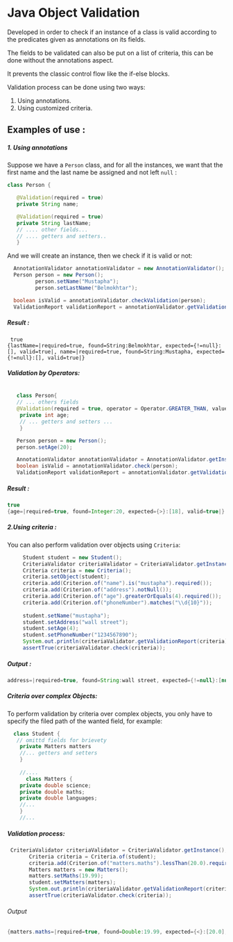 # Java Object Validation

Developed in order to check if an instance of a class is valid according to the predicates
given as annotations on its fields.

The fields to be validated can also be put on a list of criteria, this can be done without the annotations aspect.

It prevents the classic control flow like the if-else blocks.

Validation process can be done using two ways:  
1. Using annotations.
2. Using customized criteria.

## Examples of use :
##### 1. Using annotations

Suppose we have a `Person` class, and for all the instances, we want that the first name and the last
name be assigned and not left `null` :

 ```JAVA
class Person {

    @Validation(required = true)
    private String name;

    @Validation(required = true)
    private String lastName;
    // .... other fields...
    // .... getters and setters..
    }
   ```
   
   And we will create an instance, then we check if it is valid or not:
   
   ```JAVA 
     AnnotationValidator annotationValidator = new AnnotationValidator();
     Person person = new Person();
            person.setName("Mustapha");
            person.setLastName("Belmokhtar");

     boolean isValid = annotationValidator.checkValidation(person);
     ValidationReport validationReport = annotationValidator.getValidationReport(person); // gives the details of each field
   ```
   ##### Result :

  ```Console
   true
  {lastName=|required=true, found=String:Belmokhtar, expected={!=null}:[], valid=true|, name=|required=true, found=String:Mustapha, expected={!=null}:[], valid=true|}
   ```
   
   ##### Validation by Operators: 
```JAVA

   class Person{
   // ... others fields 
   @Validation(required = true, operator = Operator.GREATER_THAN, value = "18")
    private int age;
    // ... getters and setters ...
    }
   ```
   
  ```JAVA
     Person person = new Person(); 
     person.setAge(20);
  
     AnnotationValidator annotationValidator = AnnotationValidator.getInstance();
     boolean isValid = annotationValidator.check(person);
     ValidationReport validationReport = annotationValidator.getValidationReport(person);
   ```
   ##### Result :
   
   ```JAVA
   true
   {age=|required=true, found=Integer:20, expected={>}:[18], valid=true|}
   ```

   ##### 2.Using criteria :
   You can also perform validation  over objects using `Criteria`:
   ```JAVA
        Student student = new Student();
        CriteriaValidator criteriaValidator = CriteriaValidator.getInstance();
        Criteria criteria = new Criteria();
        criteria.setObject(student);
        criteria.add(Criterion.of("name").is("mustapha").required());
        criteria.add(Criterion.of("address").notNull());
        criteria.add(Criterion.of("age").greaterOrEquals(4).required());
        criteria.add(Criterion.of("phoneNumber").matches("\\d{10}"));
        
        student.setName("mustapha");
        student.setAddress("wall street");
        student.setAge(4);
        student.setPhoneNumber("1234567890");
        System.out.println(criteriaValidator.getValidationReport(criteria));
        assertTrue(criteriaValidator.check(criteria));
   ```
 ##### Output :
 ```JAVA 
 address=|required=true, found=String:wall street, expected={!=null}:[null], valid=true|, phoneNumber=|required=true, found=String:1234567890, expected={REGEX}:[\d{10}], valid=true|, name=|required=true, found=String:mustapha, expected={==}:[mustapha], valid=true|, age=|required=true, found=Integer:4, expected={>=}:[4], valid=true|}
```
##### Criteria over complex Objects: 
To perform validation by criteria over complex objects, you only have to specify the filed path of the wanted field, for example: 
```JAVA
  class Student {
   // omittd fields for brievety 
    private Matters matters
    //... getters and setters
    }
    
    //....
      class Matters {
    private double science;
    private double maths;
    private double languages;
    //...
    }
    //... 
```
##### Validation process: 

 ```JAVA 
  CriteriaValidator criteriaValidator = CriteriaValidator.getInstance();
        Criteria criteria = Criteria.of(student);
        criteria.add(Criterion.of("matters.maths").lessThan(20.0).required());
        Matters matters = new Matters();
        matters.setMaths(19.99);
        student.setMatters(matters);
        System.out.println(criteriaValidator.getValidationReport(criteria));
        assertTrue(criteriaValidator.check(criteria));
 ```
 ###### Output 
 ```JAVA 
 {matters.maths=|required=true, found=Double:19.99, expected={<}:[20.0], valid=true|}
 ```